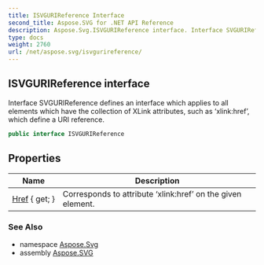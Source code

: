 ```yaml
---
title: ISVGURIReference Interface
second_title: Aspose.SVG for .NET API Reference
description: Aspose.Svg.ISVGURIReference interface. Interface SVGURIReference defines an interface which applies to all elements which have the collection of XLink attributes such as xlinkhref which define a URI reference
type: docs
weight: 2760
url: /net/aspose.svg/isvgurireference/
---
```

## ISVGURIReference interface

Interface SVGURIReference defines an interface which applies to all elements which have the collection of XLink attributes, such as ‘xlink:href’, which define a URI reference.

```csharp
public interface ISVGURIReference
```

## Properties

| Name | Description |
| --- | --- |
| [Href](../../aspose.svg/isvgurireference/href/) { get; } | Corresponds to attribute ‘xlink:href’ on the given element. |

### See Also

* namespace [Aspose.Svg](../../aspose.svg/)
* assembly [Aspose.SVG](../../)
